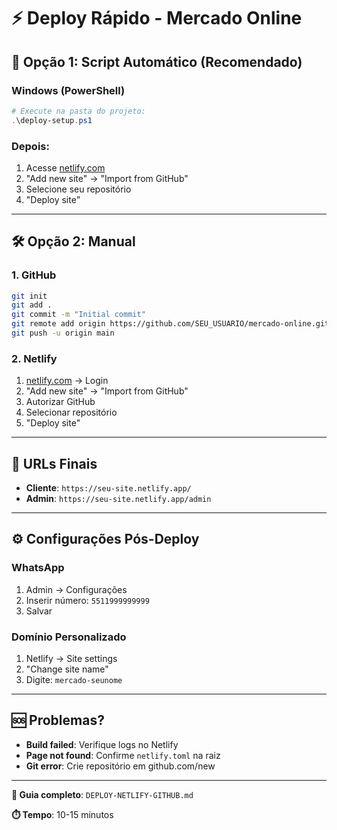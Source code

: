 # ⚡ Deploy Rápido - Mercado Online

## 🚀 Opção 1: Script Automático (Recomendado)

### Windows (PowerShell)
```powershell
# Execute na pasta do projeto:
.\deploy-setup.ps1
```

### Depois:
1. Acesse [netlify.com](https://netlify.com)
2. "Add new site" → "Import from GitHub"
3. Selecione seu repositório
4. "Deploy site"

---

## 🛠️ Opção 2: Manual

### 1. GitHub
```bash
git init
git add .
git commit -m "Initial commit"
git remote add origin https://github.com/SEU_USUARIO/mercado-online.git
git push -u origin main
```

### 2. Netlify
1. [netlify.com](https://netlify.com) → Login
2. "Add new site" → "Import from GitHub"
3. Autorizar GitHub
4. Selecionar repositório
5. "Deploy site"

---

## 📱 URLs Finais

- **Cliente**: `https://seu-site.netlify.app/`
- **Admin**: `https://seu-site.netlify.app/admin`

---

## ⚙️ Configurações Pós-Deploy

### WhatsApp
1. Admin → Configurações
2. Inserir número: `5511999999999`
3. Salvar

### Domínio Personalizado
1. Netlify → Site settings
2. "Change site name"
3. Digite: `mercado-seunome`

---

## 🆘 Problemas?

- **Build failed**: Verifique logs no Netlify
- **Page not found**: Confirme `netlify.toml` na raiz
- **Git error**: Crie repositório em github.com/new

---

**📖 Guia completo**: `DEPLOY-NETLIFY-GITHUB.md`

**⏱️ Tempo**: 10-15 minutos
